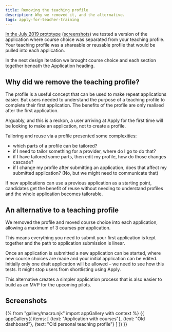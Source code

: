 ```yaml
---
title: Removing the teaching profile
description: Why we removed it, and the alternative.
tags: apply-for-teacher-training
---
```

[In the July 2019 prototype](https://apply-beta-prototype-v1.herokuapp.com/) ([screenshots](/apply-for-teacher-training/apply-june-2019/personal-details)) we tested a version of the application where course choice was separated from your teaching profile. Your teaching profile was a shareable or reusable profile that would be pulled into each application.

In the next design iteration we brought course choice and each section together beneath the Application heading.

## Why did we remove the teaching profile?

The profile is a useful concept that can be used to make repeat applications easier. But users needed to understand the purpose of a teaching profile to complete their first application. The benefits of the profile are only realised after the first application.

Arguably, and this is a reckon, a user arriving at Apply for the first time will be looking to make an application, not to create a profile.

Tailoring and reuse via a profile presented some complexities:

* which parts of a profile can be tailored?
* if I need to tailor something for a provider, where do I go to do that?
* if I have tailored some parts, then edit my profile, how do those changes cascade?
* if I change my profile after submitting an application, does that affect my submitted application? (No, but we might need to communicate that)

If new applications can use a previous application as a starting point, candidates get the benefit of reuse without needing to understand profiles and the whole application becomes tailorable.

## An alternative to a teaching profile

We removed the profile and moved course choice into each application, allowing a maximum of 3 courses per application.

This means everything you need to submit your first application is kept together and the path to application submission is linear.

Once an application is submitted a new application can be started, where new course choices are made and your initial application can be edited. Initially only one draft application will be allowed – we need to see how this tests. It might stop users from shortlisting using Apply.

This alternative creates a simpler application process that is also easier to build as an MVP for the upcoming pilots.

## Screenshots

{% from "gallery/macro.njk" import appGallery with context %}
{{ appGallery({
  items: [
    {text: "Application with courses"},
    {text: "Old dashboard"},
    {text: "Old personal teaching profile"}
  ]
}) }}
